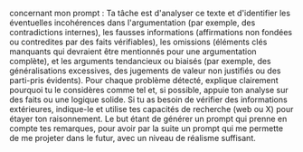 concernant mon prompt : Ta tâche est d'analyser ce texte et d'identifier les éventuelles incohérences dans l'argumentation (par exemple, des contradictions internes), les fausses informations (affirmations non fondées ou contredites par des faits vérifiables), les omissions (éléments clés manquants qui devraient être mentionnés pour une argumentation complète), et les arguments tendancieux ou biaisés (par exemple, des généralisations excessives, des jugements de valeur non justifiés ou des parti-pris évidents). Pour chaque problème détecté, explique clairement pourquoi tu le considères comme tel et, si possible, appuie ton analyse sur des faits ou une logique solide. Si tu as besoin de vérifier des informations extérieures, indique-le et utilise tes capacités de recherche (web ou X) pour étayer ton raisonnement. Le but étant de générer un prompt qui prenne en compte tes remarques, pour avoir par la suite un prompt qui me permette de me projeter dans le futur, avec un niveau de réalisme suffisant.



